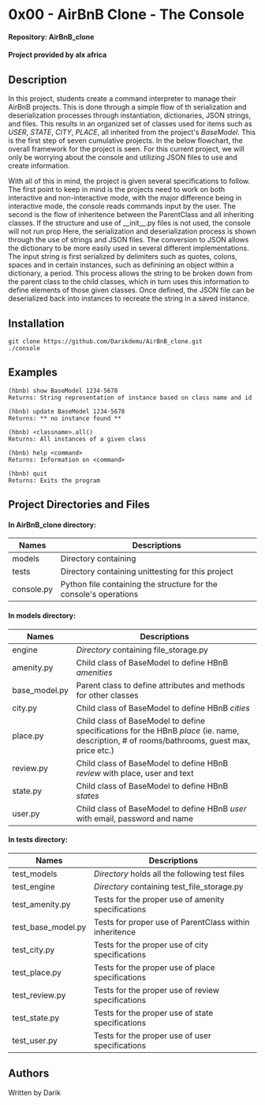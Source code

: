 # 0x00 - AirBnB Clone - The Console
#### Repository: AirBnB_clone
#### Project provided by alx africa

## Description
In this project, students create a command interpreter to manage their AirBnB projects. This is done through a simple flow of th serialization and deserialization processes through instantiation, dictionaries, JSON strings, and files. This results in an organized set of classes used for items such as *USER*, *STATE*, *CITY*, *PLACE*, all inherited from the project's *BaseModel*.
This is the first step of seven cumulative projects. In the below flowchart, the overall framework for the project is seen. For this current project, we will only be worrying about the console and utilizing JSON files to use and create information.

With all of this in mind, the project is given several specifications to follow. The first point to keep in mind is the projects need to work on both interactive and non-interactive mode, with the major difference being in interactive mode, the console reads commands input by the user. The second is the flow of inheritence between the ParentClass and all inheriting classes. If the structure and use of \_\_init\_\_.py files is not used, the console will not run prop
Here, the serialization and deserialization process is shown through the use of strings and JSON files. The conversion to JSON allows the dictionary to be more easily used in several different implementations. The input string is first serialized by delimiters such as quotes, colons, spaces and in certain instances, such as definining an object within a dictionary, a period. This process allows the string to be broken down from the parent class to the child classes, which in turn uses this information to define elements of those given classes. Once defined, the JSON file can be deserialized back into instances to recreate the string in a saved instance.

## Installation
```
git clone https://github.com/Darikdemu/AirBnB_clone.git
./console
```

## Examples
```
(hbnb) show BaseModel 1234-5678
Returns: String representation of instance based on class name and id

(hbnb) update BaseModel 1234-5678
Returns: ** no instance found **

(hbnb) <classname>.all()
Returns: All instances of a given class

(hbnb) help <command>
Returns: Information on <command>

(hbnb) quit
Returns: Exits the program
```

## Project Directories and Files

#### In AirBnB_clone directory:
Names | Descriptions
----- | -------------------
models | Directory containing
tests | Directory containing unittesting for this project
console.py | Python file containing the structure for the console's operations

#### In models directory:
Names | Descriptions
----- | -------------------
engine | *Directory* containing file_storage.py
amenity.py | Child class of BaseModel to define HBnB *amenities*
base_model.py | Parent class to define attributes and methods for other classes
city.py |  Child class of BaseModel to define HBnB *cities*
place.py | Child class of BaseModel to define specifications for the HBnB *place* (ie. name, description, # of rooms/bathrooms, guest max, price etc.)
review.py | Child class of BaseModel to define HBnB *review* with place, user and text
state.py | Child class of BaseModel to define HBnB *states*
user.py | Child class of BaseModel to define HBnB *user* with email, password and name

#### In tests directory:
Names | Descriptions
----- | -------------------
test_models | *Directory* holds all the following test files
test_engine | *Directory* containing test_file_storage.py
test_amenity.py | Tests for the proper use of amenity specifications
test_base_model.py | Tests for proper use of ParentClass within inheritence
test_city.py | Tests for the proper use of city specifications
test_place.py | Tests for the proper use of place specifications
test_review.py | Tests for the proper use of review specifications
test_state.py | Tests for the proper use of state specifications
test_user.py | Tests for the proper use of user specifications

## Authors
Written by Darik
